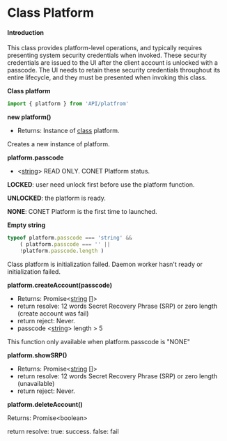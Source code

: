 # Class Platform

#### Introduction

This class provides platform-level operations, and typically requires presenting system security credentials when invoked. These security credentials are issued to the UI after the client account is unlocked with a passcode. The UI needs to retain these security credentials throughout its entire lifecycle, and they must be presented when invoking this class.

**Class platform**

```typescript
import { platform } from 'API/platfrom'
```



**new platform()**

* Returns:  Instance of [class](https://www.typescriptlang.org/docs/handbook/2/classes.html) platform.

Creates a new instance of platform.



**platform.passcode**&#x20;

* <[string](https://www.typescriptlang.org/docs/handbook/2/everyday-types.html)> READ ONLY. CONET Platform status.

**LOCKED**: user need unlock first before use the platform function.

**UNLOCKED**: the platform is ready.

**NONE**: CONET Platform is the first time to launched.

**Empty string**

```typescript
typeof platform.passcode === 'string' && 
    ( platform.passcode === '' || 
    !platform.passcode.length )
```

Class platform is initialization failed. Daemon worker hasn't ready or initialization failed.



**platform.createAccount(passcode)**

* Returns: Promise<[string](https://www.typescriptlang.org/docs/handbook/2/everyday-types.html) \[]>
* return resolve: 12 words Secret Recovery Phrase (SRP) or zero length (create account was fail)
* return reject: Never.
* passcode <[string](https://www.typescriptlang.org/docs/handbook/2/everyday-types.html)> length > 5

This function only available when platform.passcode is "NONE"



**platform.showSRP()**

* Returns: Promise<[string](https://www.typescriptlang.org/docs/handbook/2/everyday-types.html) \[]>
* return resolve: 12 words Secret Recovery Phrase (SRP) or zero length (unavailable)
* return reject: Never.



**platform.deleteAccount()**

Returns: Promise\<boolean>

return resolve: true: success. false: fail



